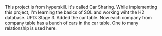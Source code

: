 This project is from hyperskill.
It's called Car Sharing. 
While implementing this project, I'm learning the basics of SQL and working wiht the H2 database.
UPD:
Stage 3. Added the car table. Now each company from company table has a bunch of cars in the car table. One to many relationship is used here.

